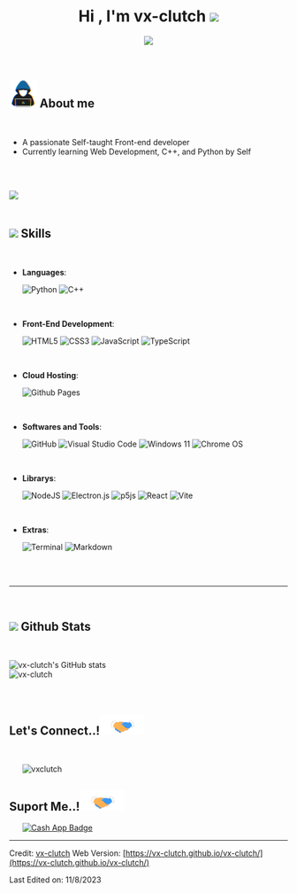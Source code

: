 <h1 align="center"><b>Hi , I'm vx-clutch </b><img src="https://media.giphy.com/media/hvRJCLFzcasrR4ia7z/giphy.gif" width="35"></h1>
<!--  -->
<p align="center">
  <a href="https://github.com/DenverCoder1/readme-typing-svg"><img src="https://readme-typing-svg.herokuapp.com?font=Time+New+Roman&color=cyan&size=25&center=true&vCenter=true&width=650&height=100&lines=vx-clutch;Self-taught+Front-End+and;+Python+Developer,;Love+to+learn+new+things;"></a>
</p>


<br>



	
## <picture><img src = "https://github.com/0xAbdulKhalid/0xAbdulKhalid/raw/main/assets/mdImages/about_me.gif" width = 50px></picture> **About me**

<br>

- A passionate Self-taught Front-end developer
- Currently learning Web Development, C++, and Python by Self

<br><br>

<img src="https://user-images.githubusercontent.com/73097560/115834477-dbab4500-a447-11eb-908a-139a6edaec5c.gif"><br><br>

## <img src="https://media2.giphy.com/media/QssGEmpkyEOhBCb7e1/giphy.gif?cid=ecf05e47a0n3gi1bfqntqmob8g9aid1oyj2wr3ds3mg700bl&rid=giphy.gif" width ="25"><b> Skills</b>
<br>

<p align="center">

- **Languages**:
    
    ![Python](https://img.shields.io/badge/Python%20-%2314354C.svg?style=for-the-badge&logo=python&logoColor=white)
    ![C++](https://img.shields.io/badge/c++-%2300599C.svg?style=for-the-badge&logo=c%2B%2B&logoColor=white)

<br>   
    
- **Front-End Development**:

   ![HTML5](https://img.shields.io/badge/HTML5%20-%23E34F26.svg?style=for-the-badge&logo=html5&logoColor=white)
   ![CSS3](https://img.shields.io/badge/CSS%20-%231572B6.svg?style=for-the-badge&logo=css3&logoColor=white)
   ![JavaScript](https://img.shields.io/badge/JavaScript%20-%23F7DF1E.svg?style=for-the-badge&logo=javascript&logoColor=black)
   ![TypeScript](https://img.shields.io/badge/typescript-%23007ACC.svg?style=for-the-badge&logo=typescript&logoColor=white)


<br>

- **Cloud Hosting**:

    ![Github Pages](https://img.shields.io/badge/GitHub%20Pages-%23327FC7.svg?style=for-the-badge&logo=github&logoColor=white)
    
<br>

- **Softwares and Tools**:

    ![GitHub](https://img.shields.io/badge/github-%23121011.svg?style=for-the-badge&logo=github&logoColor=white)
    ![Visual Studio Code](https://img.shields.io/badge/Visual%20Studio%20Code-0078d7.svg?style=for-the-badge&logo=visual-studio-code&logoColor=white)
    ![Windows 11](https://img.shields.io/badge/Windows%2011-%230079d5.svg?style=for-the-badge&logo=Windows%2011&logoColor=white)
    ![Chrome OS](https://img.shields.io/badge/chrome%20os-3d89fc?style=for-the-badge&logo=google%20chrome&logoColor=white)


<br>

- **Librarys**:

    ![NodeJS](https://img.shields.io/badge/node.js-6DA55F?style=for-the-badge&logo=node.js&logoColor=white)
    ![Electron.js](https://img.shields.io/badge/Electron-191970?style=for-the-badge&logo=Electron&logoColor=white)
    ![p5js](https://img.shields.io/badge/p5.js-ED225D?style=for-the-badge&logo=p5.js&logoColor=FFFFFF)
    ![React](https://img.shields.io/badge/react-%2320232a.svg?style=for-the-badge&logo=react&logoColor=%2361DAFB)
    ![Vite](https://img.shields.io/badge/vite-%23646CFF.svg?style=for-the-badge&logo=vite&logoColor=white)






<br>

- **Extras**:

    ![Terminal](https://img.shields.io/badge/Terminal-%23054020?style=for-the-badge&logo=gnu-bash&logoColor=white)
    ![Markdown](https://img.shields.io/badge/markdown-%23000000.svg?style=for-the-badge&logo=markdown&logoColor=white)

</p>

<br>
<br>

-----

<br>


## <img src="https://media.giphy.com/media/iY8CRBdQXODJSCERIr/giphy.gif" width="35"><b> Github Stats </b>
<br>

![vx-clutch's GitHub stats](https://github-readme-stats.vercel.app/api?username=vx-clutch&show_icons=true&theme=discord_old_blurple)
<br>
 <img src="https://github-readme-stats.vercel.app/api/top-langs?username=vx-clutch&show_icons=true&locale=en&layout=compact&line_height=20&title_color=7289DA&icon_color=2234AE&text_color=FFFFFF&bg_color=282b30" width="467"  alt="vx-clutch"/>
<br>
<br>
<br>

## <b> Let's Connect..!</b><img src="https://github.com/0xAbdulKhalid/0xAbdulKhalid/raw/main/assets/mdImages/handshake.gif" width ="80">
<br>
<div align='left'>

<ul>

![vxclutch](https://dcbadge.vercel.app/api/shield/743819187318685776)

</ul>
</div>

## <b> Suport Me..!</b><img src="https://github.com/0xAbdulKhalid/0xAbdulKhalid/raw/main/assets/mdImages/handshake.gif" width ="80">

<div>
<ul>

<a href='https://cash.app/$vxclutch' target="_blank"><picture>![Cash App Badge](https://img.shields.io/badge/Cash%20App%20:%20$vxclutch-00C244?logo=cashapp&logoColor=fff&style=for-the-badge)</picture></a>

</ul>
</div>

-----

Credit: [vx-clutch](https://github.com/vx-clutch)
Web Version: [https://vx-clutch.github.io/vx-clutch/](https://vx-clutch.github.io/vx-clutch/)

Last Edited on: 11/8/2023
